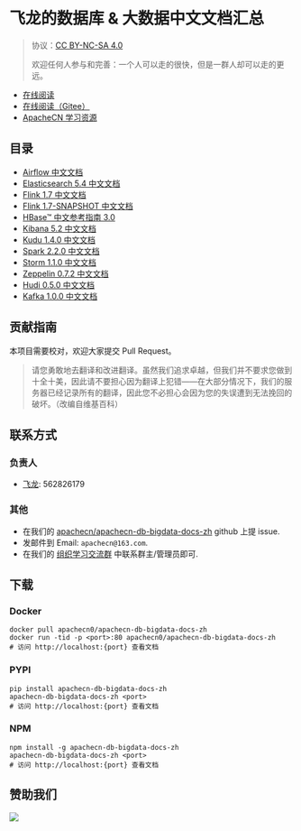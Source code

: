 # 飞龙的数据库 &amp; 大数据中文文档汇总

> 协议：[CC BY-NC-SA 4.0](http://creativecommons.org/licenses/by-nc-sa/4.0/)
> 
> 欢迎任何人参与和完善：一个人可以走的很快，但是一群人却可以走的更远。

* [在线阅读](https://bddoc.apachecn.org)
* [在线阅读（Gitee）](https://apachecn.gitee.io/apachecn-db-bigdata-docs-zh/)
* [ApacheCN 学习资源](http://docs.apachecn.org/)

## 目录

+   [Airflow 中文文档](doc/airflow-doc-zh/SUMMARY.md)
+   [Elasticsearch 5.4 中文文档](doc/elasticsearch-54-doc-zh/SUMMARY.md)
+   [Flink 1.7 中文文档](doc/flink-17-doc-zh/SUMMARY.md)
+   [Flink 1.7-SNAPSHOT 中文文档](doc/flink-17snapshot-doc-zh/SUMMARY.md)
+   [HBase™ 中文参考指南 3.0](doc/hbase-30-doc-zh/SUMMARY.md)
+   [Kibana 5.2 中文文档](doc/kibana-52-doc-zh/SUMMARY.md)
+   [Kudu 1.4.0 中文文档](doc/kudu-140-doc-zh/SUMMARY.md)
+   [Spark 2.2.0 中文文档](doc/spark-220-doc-zh/SUMMARY.md)
+   [Storm 1.1.0 中文文档](doc/storm-110-doc-zh/SUMMARY.md)
+   [Zeppelin 0.7.2 中文文档](doc/zeppelin-072-doc-zh/SUMMARY.md)
+   [Hudi 0.5.0 中文文档](doc/hudi-050-doc-zh/SUMMARY.md)
+   [Kafka 1.0.0 中文文档](doc/kafka-100-doc-zh/SUMMARY.md)

## 贡献指南

本项目需要校对，欢迎大家提交 Pull Request。

> 请您勇敢地去翻译和改进翻译。虽然我们追求卓越，但我们并不要求您做到十全十美，因此请不要担心因为翻译上犯错——在大部分情况下，我们的服务器已经记录所有的翻译，因此您不必担心会因为您的失误遭到无法挽回的破坏。（改编自维基百科）

## 联系方式

### 负责人

* [飞龙](https://github.com/wizardforcel): 562826179

### 其他

*   在我们的 [apachecn/apachecn-db-bigdata-docs-zh](https://github.com/apachecn/apachecn-db-bigdata-docs-zh) github 上提 issue.
*   发邮件到 Email: `apachecn@163.com`.
*   在我们的 [组织学习交流群](http://www.apachecn.org/organization/348.html) 中联系群主/管理员即可.

## 下载

### Docker

```
docker pull apachecn0/apachecn-db-bigdata-docs-zh
docker run -tid -p <port>:80 apachecn0/apachecn-db-bigdata-docs-zh
# 访问 http://localhost:{port} 查看文档
```

### PYPI

```
pip install apachecn-db-bigdata-docs-zh
apachecn-db-bigdata-docs-zh <port>
# 访问 http://localhost:{port} 查看文档
```

### NPM

```
npm install -g apachecn-db-bigdata-docs-zh
apachecn-db-bigdata-docs-zh <port>
# 访问 http://localhost:{port} 查看文档
```

## 赞助我们

![](http://data.apachecn.org/img/about/donate.jpg)
